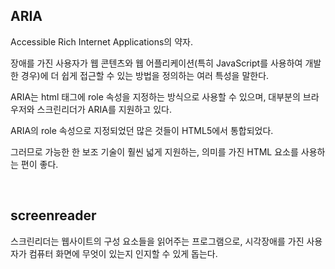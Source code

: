 ## ARIA 

Accessible Rich Internet Applications의 약자.

장애를 가진 사용자가 웹 콘텐츠와 웹 어플리케이션(특히 JavaScript를 사용하여 개발한 경우)에 더 쉽게 접근할 수 있는 방법을 정의하는 여러 특성을 말한다.

ARIA는 html 태그에 role 속성을 지정하는 방식으로 사용할 수 있으며, 대부분의 브라우저와 스크린리더가 ARIA를 지원하고 있다.

ARIA의 role 속성으로 지정되었던 많은 것들이 HTML5에서 통합되었다.

그러므로 가능한 한 보조 기술이 훨씬 넓게 지원하는, 의미를 가진 HTML 요소를 사용하는 편이 좋다.

<br/>

## screenreader

스크린리더는 웹사이트의 구성 요소들을 읽어주는 프로그램으로, 시각장애를 가진 사용자가 컴퓨터 화면에 무엇이 있는지 인지할 수 있게 돕는다.
